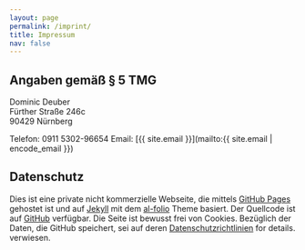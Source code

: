 ```yaml
---
layout: page
permalink: /imprint/
title: Impressum
nav: false
---
```


## Angaben gemäß § 5 TMG

Dominic Deuber\
Fürther Straße 246c\
90429 Nürnberg

Telefon: 0911 5302-96654
Email: [{{ site.email }}](mailto:{{ site.email | encode_email }})

## Datenschutz

Dies ist eine private nicht kommerzielle Webseite, die mittels [GitHub Pages](https://pages.github.com) gehostet ist und auf [Jekyll](https://jekyllrb.com)
mit dem [al-folio](https://github.com/alshedivat/al-folio) Theme basiert. Der Quellcode ist auf [GitHub](https://github.com/dominic93/dominic93.github.io) verfügbar.
Die Seite ist bewusst frei von Cookies. Bezüglich der Daten, die GitHub speichert, sei auf deren [Datenschutzrichtlinien](https://docs.github.com/en/site-policy/privacy-policies) for details.
verwiesen.